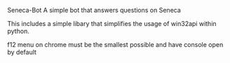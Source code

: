 S e n e c a - B o t
A simple bot that answers questions on Seneca

This includes a simple libary that simplifies the usage of win32api within python.


f12 menu on chrome must be the smallest possible and have console open by default

